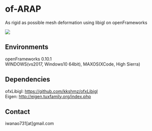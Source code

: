 # of-ARAP

As rigid as possible mesh deformation using libigl on openFrameworks

![](bin/data/app.gif)

## Environments
openFrameworks 0.10.1  
WINDOWS(vs2017, Windows10 64bit), MAXOS(XCode, High Sierra)

## Dependencies
ofxLibigl: https://github.com/kkshmz/ofxLibigl  
Eigen: http://eigen.tuxfamily.org/index.php

## Contact
iwanao731[at]gmail.com

